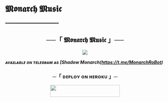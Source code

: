 # 𝕸𝖔𝖓𝖆𝖗𝖈𝖍 𝕸𝖚𝖘𝖎𝖈


━━━━━━━━━━━━━━━━━━━━

<h2 align="center">
    ──「 𝕸𝖔𝖓𝖆𝖗𝖈𝖍 𝕸𝖚𝖘𝖎𝖈 」──
</h2>

<p align="center">
  <img src="https://telegra.ph/file/95dbac8b48c8c8e4167ac.jpg">
</p>

_**ᴀᴠᴀɪʟᴀʙʟᴇ ᴏɴ ᴛᴇʟᴇɢʀᴀᴍ ᴀs [Shadow Monarch(https://t.me/MonarchRoBot)**_



<p align="center">




  <h3 align="center">
    ─「 ᴅᴇᴩʟᴏʏ ᴏɴ ʜᴇʀᴏᴋᴜ 」─
</h3>

<p align="center"><a href="https://dashboard.heroku.com/new?template=https://github.com/Solo-Dragon/MonarchMusic"> <img src="https://img.shields.io/badge/Deploy%20On%20Heroku-black?style=for-the-badge&logo=heroku" width="220" height="38.45"/></a></p>

</p>
